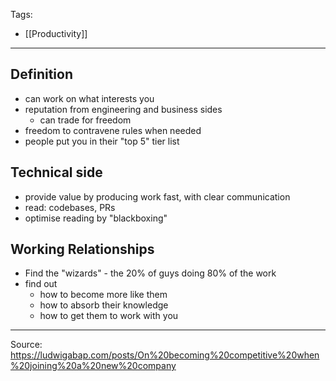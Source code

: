 Tags:
- [[Productivity]]
---
## Definition
- can work on what interests you
- reputation from engineering and business sides
    - can trade for freedom
- freedom to contravene rules when needed
- people put you in their "top 5" tier list

## Technical side
- provide value by producing work fast, with clear communication
- read: codebases, PRs
- optimise reading by "blackboxing"

## Working Relationships
- Find the "wizards" - the 20% of guys doing 80% of the work
- find out
    - how to become more like them
    - how to absorb their knowledge
    - how to get them to work with you

---
Source: https://ludwigabap.com/posts/On%20becoming%20competitive%20when%20joining%20a%20new%20company

